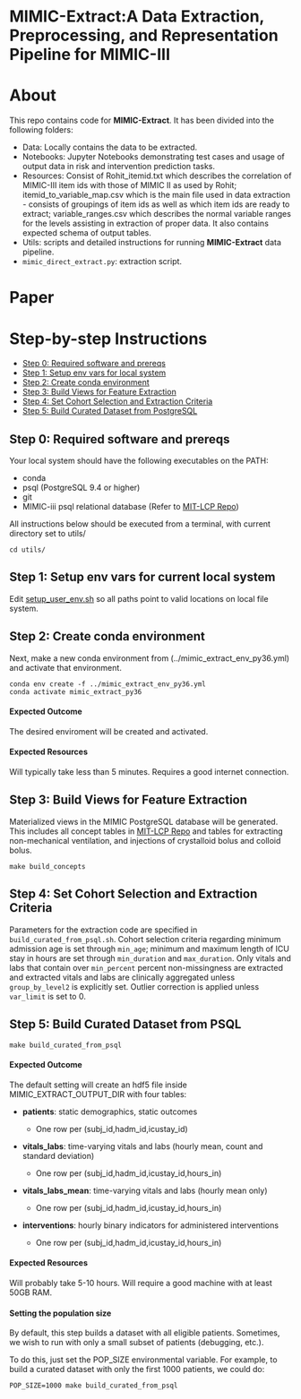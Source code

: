 # **MIMIC-Extract**:A Data Extraction, Preprocessing, and Representation Pipeline for MIMIC-III

# About
This repo contains code for **MIMIC-Extract**. It has been divided into the following folders:
* Data: Locally contains the data to be extracted.
* Notebooks: Jupyter Notebooks demonstrating test cases and usage of output data in risk and intervention prediction tasks.
* Resources: Consist of Rohit_itemid.txt which describes the correlation of MIMIC-III item ids with those of MIMIC II as used by Rohit; itemid_to_variable_map.csv which is the main file used in data extraction - consists of groupings of item ids as well as which item ids are ready to extract; variable_ranges.csv which describes the normal variable ranges for the levels assisting in extraction of proper data. It also contains expected schema of output tables.
* Utils: scripts and detailed instructions for running **MIMIC-Extract** data pipeline.
* `mimic_direct_extract.py`: extraction script. 

# Paper


# Step-by-step Instructions

* [Step 0: Required software and prereqs](#step-0-required-software-and-prereqs)
* [Step 1: Setup env vars for local system](#step-1-setup-env-vars-for-current-local-system)
* [Step 2: Create conda environment](#step-2-create-conda-environment)
* [Step 3: Build Views for Feature Extraction](#step-3-build-views-for-feature-extraction)
* [Step 4: Set Cohort Selection and Extraction Criteria](#step-4-set-cohort-selection-and-extraction-criteria)
* [Step 5: Build Curated Dataset from PostgreSQL](#step-5-build-curated-dataset-from-psql)


## Step 0: Required software and prereqs

Your local system should have the following executables on the PATH:

* conda
* psql (PostgreSQL 9.4 or higher)
* git
* MIMIC-iii psql relational database (Refer to [MIT-LCP Repo](https://github.com/MIT-LCP/mimic-code))

All instructions below should be executed from a terminal, with current directory set to utils/

```
cd utils/
```

## Step 1: Setup env vars for current local system

Edit [setup_user_env.sh](./setup_user_env.sh) so all paths point to valid locations on local file system. 

## Step 2: Create conda environment

Next, make a new conda environment from (../mimic_extract_env_py36.yml) and activate that environment.

```
conda env create -f ../mimic_extract_env_py36.yml
conda activate mimic_extract_py36
```

#### Expected Outcome

The desired enviroment will be created and activated.

#### Expected Resources

Will typically take less than 5 minutes.
Requires a good internet connection.

## Step 3: Build Views for Feature Extraction

Materialized views in the MIMIC PostgreSQL database will be generated. This includes all concept tables in [MIT-LCP Repo](https://github.com/MIT-LCP/mimic-code) and tables for extracting non-mechanical ventilation, and injections of crystalloid bolus and colloid bolus.

```
make build_concepts
```

## Step 4: Set Cohort Selection and Extraction Criteria

Parameters for the extraction code are specified in `build_curated_from_psql.sh`.
Cohort selection criteria regarding minimum admission age is set through `min_age`; minimum and maximum 
length of ICU stay in hours are set through `min_duration` and `max_duration`.
Only vitals and labs that contain over `min_percent` percent non-missingness are extracted and extracted vitals and labs are
clinically aggregated unless `group_by_level2` is explicitly set. Outlier correction is applied unless `var_limit` is set to 0.

## Step 5: Build Curated Dataset from PSQL

```
make build_curated_from_psql
```

#### Expected Outcome

The default setting will create an hdf5 file inside MIMIC_EXTRACT_OUTPUT_DIR with four tables:
* **patients**: static demographics, static outcomes
   * One row per (subj_id,hadm_id,icustay_id)

* **vitals_labs**: time-varying vitals and labs (hourly mean, count and standard deviation)
  * One row per (subj_id,hadm_id,icustay_id,hours_in)

* **vitals_labs_mean**: time-varying vitals and labs (hourly mean only)
  * One row per (subj_id,hadm_id,icustay_id,hours_in)

* **interventions**: hourly binary indicators for administered interventions
  * One row per (subj_id,hadm_id,icustay_id,hours_in)


#### Expected Resources

Will probably take 5-10 hours.
Will require a good machine with at least 50GB RAM.

#### Setting the population size

By default, this step builds a dataset with all eligible patients. Sometimes, we wish to run with only a small subset of patients (debugging, etc.).

To do this, just set the POP_SIZE environmental variable. For example, to build a curated dataset with only the first 1000 patients, we could do:

```
POP_SIZE=1000 make build_curated_from_psql
```

